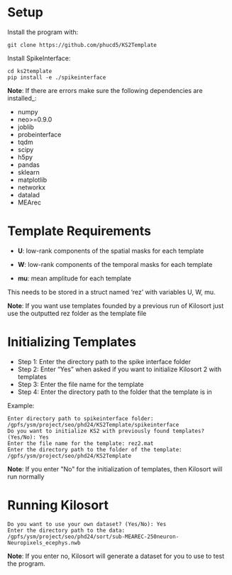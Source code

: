 # Setup

Install the program with:

```
git clone https://github.com/phucd5/KS2Template
```

Install SpikeInterface:

```
cd ks2template
pip install -e ./spikeinterface
```

__Note__: If there are errors make sure the following dependencies are installed_:

- numpy
- neo>=0.9.0
- joblib
- probeinterface
- tqdm
- scipy
- h5py
- pandas
- sklearn
- matplotlib
- networkx
- datalad
- MEArec


# Template Requirements

- __U__: low-rank components of the spatial masks for each template


- __W__: low-rank components of the temporal masks for each template


- __mu__: mean amplitude for each template

This needs to be stored in a struct named ‘rez’ with variables U, W, mu. 

__Note__: If you want use templates founded by a previous run of Kilosort just use the outputted rez folder as the template file 

# Initializing Templates

- Step 1: Enter the directory path to the spike interface folder 
- Step 2: Enter “Yes” when asked if you want to initialize Kilosort 2 with templates
- Step 3: Enter the file name for the template
- Step 4: Enter the directory path to the folder that the template is in

Example:

```
Enter directory path to spikeinterface folder: /gpfs/ysm/project/seo/phd24/KS2Template/spikeinterface
Do you want to initialize KS2 with previously found templates? (Yes/No): Yes
Enter the file name for the template: rez2.mat
Enter the directory path to the folder of the template: /gpfs/ysm/project/seo/phd24/KS2Template             
```

__Note__: If you enter "No" for the initialization of templates, then Kilosort will run normally

# Running Kilosort


```
Do you want to use your own dataset? (Yes/No): Yes
Enter the directory path to the data: /gpfs/ysm/project/seo/phd24/sort/sub-MEAREC-250neuron-Neuropixels_ecephys.nwb
```

__Note__: If you enter no, Kilosort will generate a dataset for you to use to test the program. 